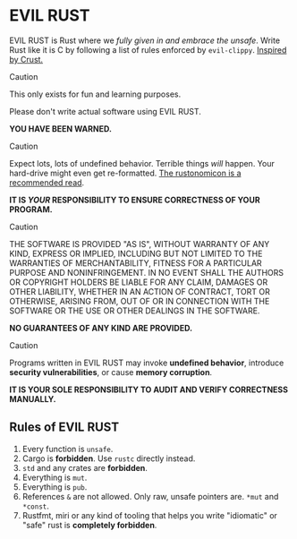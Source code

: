 # EVIL RUST

EVIL RUST is Rust where we _fully given in and embrace the unsafe_. Write Rust like it is C by following a list of rules enforced by `evil-clippy`. [Inspired by Crust.](https://github.com/tsoding/Crust)

> [!CAUTION]
>
> This only exists for fun and learning purposes.
>
> Please don't write actual software using EVIL RUST.
>
> **YOU HAVE BEEN WARNED.**

> [!CAUTION]
>
> Expect lots, lots of undefined behavior. Terrible things _will_ happen. Your hard-drive might even get re-formatted. [The rustonomicon is a recommended read](https://doc.rust-lang.org/nomicon/intro.html).
>
> **IT IS _YOUR_ RESPONSIBILITY TO ENSURE CORRECTNESS OF YOUR PROGRAM.**

> [!CAUTION]
>
> THE SOFTWARE IS PROVIDED "AS IS", WITHOUT WARRANTY OF ANY KIND, EXPRESS OR
> IMPLIED, INCLUDING BUT NOT LIMITED TO THE WARRANTIES OF MERCHANTABILITY,
> FITNESS FOR A PARTICULAR PURPOSE AND NONINFRINGEMENT. IN NO EVENT SHALL THE
> AUTHORS OR COPYRIGHT HOLDERS BE LIABLE FOR ANY CLAIM, DAMAGES OR OTHER
> LIABILITY, WHETHER IN AN ACTION OF CONTRACT, TORT OR OTHERWISE, ARISING FROM,
> OUT OF OR IN CONNECTION WITH THE SOFTWARE OR THE USE OR OTHER DEALINGS IN THE
> SOFTWARE.
>
> **NO GUARANTEES OF ANY KIND ARE PROVIDED.**

> [!CAUTION]
>
> Programs written in EVIL RUST may invoke **undefined behavior**, introduce **security vulnerabilities**, or cause **memory corruption**.
>
> **IT IS YOUR SOLE RESPONSIBILITY TO AUDIT AND VERIFY CORRECTNESS MANUALLY.**

## Rules of EVIL RUST

1. Every function is `unsafe`.
1. Cargo is **forbidden**. Use `rustc` directly instead.
1. `std` and any crates are **forbidden**.
1. Everything is `mut`.
1. Everything is `pub`.
1. References `&` are not allowed. Only raw, unsafe pointers are. `*mut` and `*const`.
1. Rustfmt, miri or any kind of tooling that helps you write "idiomatic" or "safe" rust is **completely forbidden**.
